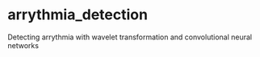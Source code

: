 # arrythmia_detection
Detecting arrythmia with wavelet transformation and convolutional neural networks
